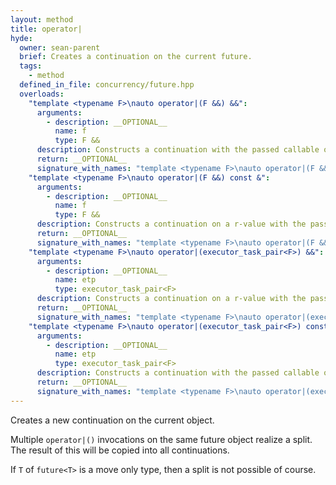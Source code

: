 ```yaml
---
layout: method
title: operator|
hyde:
  owner: sean-parent
  brief: Creates a continuation on the current future.
  tags:
    - method
  defined_in_file: concurrency/future.hpp
  overloads:
    "template <typename F>\nauto operator|(F &&) &&":
      arguments:
        - description: __OPTIONAL__
          name: f
          type: F &&
      description: Constructs a continuation with the passed callable object using the provided executor.
      return: __OPTIONAL__
      signature_with_names: "template <typename F>\nauto operator|(F && f) &&"
    "template <typename F>\nauto operator|(F &&) const &":
      arguments:
        - description: __OPTIONAL__
          name: f
          type: F &&
      description: Constructs a continuation on a r-value with the passed callable object using the same.
      return: __OPTIONAL__
      signature_with_names: "template <typename F>\nauto operator|(F && f) const &"
    "template <typename F>\nauto operator|(executor_task_pair<F>) &&":
      arguments:
        - description: __OPTIONAL__
          name: etp
          type: executor_task_pair<F>
      description: Constructs a continuation on a r-value with the passed callable object using the provided executor.
      return: __OPTIONAL__
      signature_with_names: "template <typename F>\nauto operator|(executor_task_pair<F> etp) &&"
    "template <typename F>\nauto operator|(executor_task_pair<F>) const &":
      arguments:
        - description: __OPTIONAL__
          name: etp
          type: executor_task_pair<F>
      description: Constructs a continuation with the passed callable object using the provided executor.
      return: __OPTIONAL__
      signature_with_names: "template <typename F>\nauto operator|(executor_task_pair<F> etp) const &"
---
```

Creates a new continuation on the current object. 

Multiple `operator|()` invocations on the same future object realize a split. The result of this will be copied into all continuations. 

If `T` of `future<T>` is a move only type, then a split is not possible of course.
